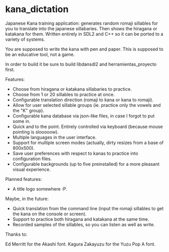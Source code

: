 # kana_dictation
Japanese Kana training application: generates random romaji sillables for you to translate into the japanese sillabaries. Then shows the hiragana or katakana for them. Written entirely in SDL2 and C++ so it can be ported to a variety of systems.

You are supposed to write the kana with pen and paper. This is supposed to be an educative tool, not a game.

In order to build it be sure to build libdansdl2 and herramientas_proyecto first.

Features:

- Choose from hiragana or katakana sillabaries to practice.
- Choose from 1 or 20 sillables to practice at once.
- Configurable translation direction (romaji to kana or kana to romaji).
- Allow for user selected sillable groups (ie. practice only the vowels and the "K" group).
- Configurable kana database via json-like files, in case I forgot to put some in.
- Quick and to the point. Entirely controlled via keyboard (because mouse pointing is slooooow).
- Multiple languages in the user interface.
- Support for multiple screen modes (actually, dirty resizes from a base of 800x500).
- Save user preferences with respect to kanas to practice into configuration files.
- Configurable backgrounds (up to five preinstalled) for a more pleasant visual experience.

Planned features:

- A title logo somewhere :P.

Maybe, in the future:

- Quick translation from the command line (input the romaji sillables to get the kana on the console or screen).
- Support to practice both hiragana and katakana at the same time.
- Recorded samples of the sillables, so you can listen as well as write.

Thanks to:

Ed Merritt for the Akashi font.
Kagura Zakayuzu for the Yuzu Pop A font.

